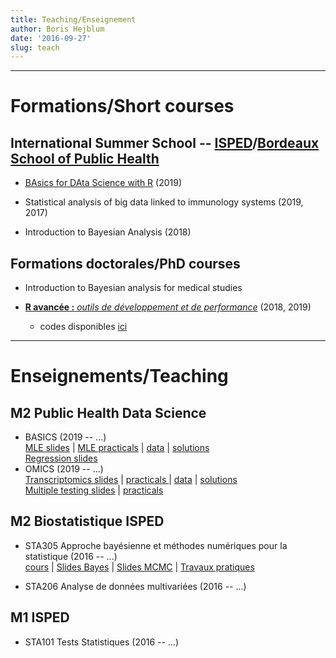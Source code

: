 ```yaml
---
title: Teaching/Enseignement
author: Boris Hejblum
date: '2016-09-27'
slug: teach
---
```



* * *

# **Formations/Short courses**

## International Summer School -- [ISPED](http://www.isped.u-bordeaux.fr/Formation/Ecoled%C3%A9t%C3%A9.aspx)/[Bordeaux School of Public Health](http://bss-publichealth.u-bordeaux.fr/en/Program/Course-n-1-Statistical-analysis-of-big-data-linked-to-immunology-systems/r742.html)
  
  * [BAsics for DAta Science with R](/badas) (2019)
 
  * Statistical analysis of big data linked to immunology systems (2019, 2017)

  * Introduction to Bayesian Analysis (2018)

## Formations doctorales/PhD courses

 * Introduction to Bayesian analysis for medical studies <!--](/intro-bayes-med)-->

 * [**R avancée :** *outils de développement et de performance*](https://r-dev-perf.borishejblum.science)  (2018, 2019)  
    + codes disponibles [ici](/files/mypkgr_0.0.0.9000.tar.gz)

* * *

# **Enseignements/Teaching**

## M2 Public Health Data Science
  * BASICS (2019 -- ...)  
  <a href="/html/m2phds-basics/biostatistics_basics_MLEslides.html" target="_blank">MLE slides</a> | <a href="/html/m2phds-basics/biostatistics_basics_MLEpracticals.html" target="_blank">MLE practicals</a> | [data](/files/birthweight_data.txt) | <a href="/html/m2phds-basics/biostatistics_basics_MLEpracticals_solutions.html" target="_blank">solutions</a>  
  <a href="/html/m2phds-basics/biostatistics_basics_REGslides.html" target="_blank">Regression slides</a> 
  * OMICS (2019 -- ...)  
   [Transcriptomics slides](/files/transcriptomics-eur/TranscriptomicsData.pdf) | <a href="/html/m2phds-omics/transcriptomics_M2PHDS_OMICS_practicals.html" target="_blank"> practicals </a> | [data](/files/transcriptomics-eur/SinghaniaTB_data.Rdata) | <a href="/html/m2phds-omics/transcriptomics_M2PHDS_OMICS_practicals_solutions.html" target="_blank">solutions </a>  
   [Multiple testing slides](/files/transcriptomics-eur/MultiTests_Slides.pdf) | <a href="/html/m2phds-omics/multitests_M2PHDS_OMICS_practicals.html" target="_blank"> practicals </a> 

## M2 Biostatistique ISPED

  * STA305 Approche bayésienne et méthodes numériques pour la statistique (2016 -- ...)  
  <a href="/files/STA305cours_etud.pdf" target="_blank">cours</a> | <a href="/files/STA305slides_Bayes.pdf" target="_blank">Slides Bayes</a> | <a href="/files/STA305slides_MCMC.pdf" target="_blank">Slides MCMC</a> | <a href="/html/STA305_TP_enonce.html" target="_blank">Travaux pratiques</a>
  
  * STA206 Analyse de données multivariées (2016 -- ...)


## M1 ISPED

  * STA101 Tests Statistiques (2016 -- ...)


